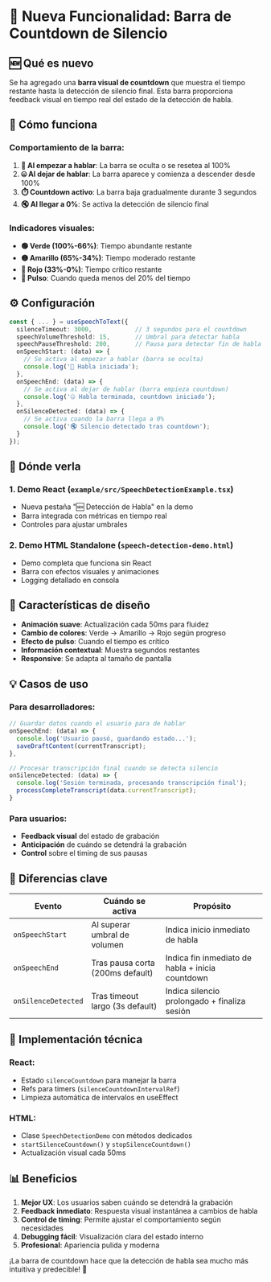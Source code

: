# 🎯 Nueva Funcionalidad: Barra de Countdown de Silencio

## 🆕 Qué es nuevo

Se ha agregado una **barra visual de countdown** que muestra el tiempo restante hasta la detección de silencio final. Esta barra proporciona feedback visual en tiempo real del estado de la detección de habla.

## 🔧 Cómo funciona

### Comportamiento de la barra:

1. **🎤 Al empezar a hablar**: La barra se oculta o se resetea al 100%
2. **🤐 Al dejar de hablar**: La barra aparece y comienza a descender desde 100%
3. **⏱️ Countdown activo**: La barra baja gradualmente durante 3 segundos
4. **🔇 Al llegar a 0%**: Se activa la detección de silencio final

### Indicadores visuales:

- **🟢 Verde (100%-66%)**: Tiempo abundante restante
- **🟡 Amarillo (65%-34%)**: Tiempo moderado restante  
- **🔴 Rojo (33%-0%)**: Tiempo crítico restante
- **💓 Pulso**: Cuando queda menos del 20% del tiempo

## ⚙️ Configuración

```typescript
const { ... } = useSpeechToText({
  silenceTimeout: 3000,            // 3 segundos para el countdown
  speechVolumeThreshold: 15,       // Umbral para detectar habla
  speechPauseThreshold: 200,       // Pausa para detectar fin de habla
  onSpeechStart: (data) => {
    // Se activa al empezar a hablar (barra se oculta)
    console.log('🎤 Habla iniciada');
  },
  onSpeechEnd: (data) => {
    // Se activa al dejar de hablar (barra empieza countdown)
    console.log('🤐 Habla terminada, countdown iniciado');
  },
  onSilenceDetected: (data) => {
    // Se activa cuando la barra llega a 0%
    console.log('🔇 Silencio detectado tras countdown');
  }
});
```

## 📱 Dónde verla

### 1. **Demo React** (`example/src/SpeechDetectionExample.tsx`)
- Nueva pestaña "🆕 Detección de Habla" en la demo
- Barra integrada con métricas en tiempo real
- Controles para ajustar umbrales

### 2. **Demo HTML Standalone** (`speech-detection-demo.html`)
- Demo completa que funciona sin React
- Barra con efectos visuales y animaciones
- Logging detallado en consola

## 🎨 Características de diseño

- **Animación suave**: Actualización cada 50ms para fluidez
- **Cambio de colores**: Verde → Amarillo → Rojo según progreso
- **Efecto de pulso**: Cuando el tiempo es crítico
- **Información contextual**: Muestra segundos restantes
- **Responsive**: Se adapta al tamaño de pantalla

## 💡 Casos de uso

### Para desarrolladores:
```typescript
// Guardar datos cuando el usuario para de hablar
onSpeechEnd: (data) => {
  console.log('Usuario pausó, guardando estado...');
  saveDraftContent(currentTranscript);
},

// Procesar transcripción final cuando se detecta silencio
onSilenceDetected: (data) => {
  console.log('Sesión terminada, procesando transcripción final');
  processCompleteTranscript(data.currentTranscript);
}
```

### Para usuarios:
- **Feedback visual** del estado de grabación
- **Anticipación** de cuándo se detendrá la grabación
- **Control** sobre el timing de sus pausas

## 🔄 Diferencias clave

| Evento | Cuándo se activa | Propósito |
|--------|------------------|-----------|
| `onSpeechStart` | Al superar umbral de volumen | Indica inicio inmediato de habla |
| `onSpeechEnd` | Tras pausa corta (200ms default) | Indica fin inmediato de habla + inicia countdown |
| `onSilenceDetected` | Tras timeout largo (3s default) | Indica silencio prolongado + finaliza sesión |

## 🚀 Implementación técnica

### React:
- Estado `silenceCountdown` para manejar la barra
- Refs para timers (`silenceCountdownIntervalRef`)
- Limpieza automática de intervalos en useEffect

### HTML:
- Clase `SpeechDetectionDemo` con métodos dedicados
- `startSilenceCountdown()` y `stopSilenceCountdown()`
- Actualización visual cada 50ms

## 📊 Beneficios

1. **Mejor UX**: Los usuarios saben cuándo se detendrá la grabación
2. **Feedback inmediato**: Respuesta visual instantánea a cambios de habla
3. **Control de timing**: Permite ajustar el comportamiento según necesidades
4. **Debugging fácil**: Visualización clara del estado interno
5. **Profesional**: Apariencia pulida y moderna

¡La barra de countdown hace que la detección de habla sea mucho más intuitiva y predecible! 🎉